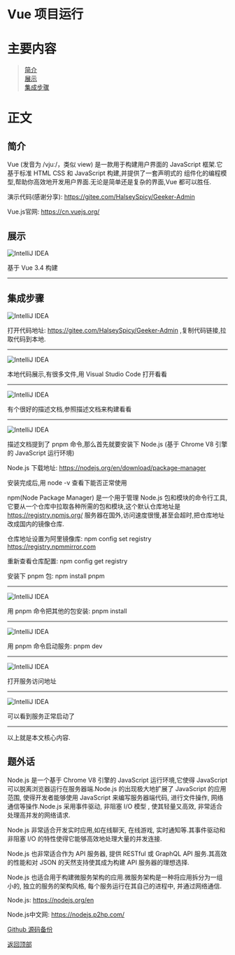 # Vue 项目运行

# 主要内容

> [简介](#简介)  
> [展示](#展示)  
> [集成步骤](#集成步骤)

# 正文

## 简介

Vue (发音为 /vjuː/，类似 view) 是一款用于构建用户界面的 JavaScript 框架.它基于标准 HTML CSS 和 JavaScript 构建,并提供了一套声明式的 
组件化的编程模型,帮助你高效地开发用户界面.无论是简单还是复杂的界面,Vue 都可以胜任.

演示代码(感谢分享): https://gitee.com/HalseySpicy/Geeker-Admin

Vue.js官网: https://cn.vuejs.org/

## 展示

![IntelliJ IDEA](./images/0012_js_vue/008.png)

基于 Vue 3.4 构建

----

## 集成步骤

![IntelliJ IDEA](./images/0012_js_vue/001.png)

打开代码地址: https://gitee.com/HalseySpicy/Geeker-Admin ,复制代码链接,拉取代码到本地.

----

![IntelliJ IDEA](./images/0012_js_vue/002.png)

本地代码展示,有很多文件,用 Visual Studio Code 打开看看

----

![IntelliJ IDEA](./images/0012_js_vue/003.png)

有个很好的描述文档,参照描述文档来构建看看

----

![IntelliJ IDEA](./images/0012_js_vue/004.png)

描述文档提到了 pnpm 命令,那么首先就要安装下 Node.js (基于 Chrome V8 引擎的 JavaScript 运行环境)

Node.js 下载地址: https://nodejs.org/en/download/package-manager

安装完成后,用 node -v 查看下能否正常使用

npm(Node Package Manager) 是一个用于管理 Node.js 包和模块的命令行工具,它要从一个仓库中拉取各种所需的包和模块,这个默认仓库地址是
https://registry.npmjs.org/ 服务器在国外,访问速度很慢,甚至会超时,把仓库地址改成国内的镜像仓库.

仓库地址设置为阿里镜像库: npm config set registry https://registry.npmmirror.com

重新查看仓库配置: npm config get registry

安装下 pnpm 包: npm install pnpm

----

![IntelliJ IDEA](./images/0012_js_vue/005.png)

用 pnpm 命令把其他的包安装: pnpm install

----

![IntelliJ IDEA](./images/0012_js_vue/006.png)

用 pnpm 命令启动服务: pnpm dev

----

![IntelliJ IDEA](./images/0012_js_vue/007.png)

打开服务访问地址

----

![IntelliJ IDEA](./images/0012_js_vue/008.png)

可以看到服务正常启动了

----

以上就是本文核心内容.

## 题外话

Node.js 是一个基于 Chrome V8 引擎的 JavaScript 运行环境,它使得 JavaScript 可以脱离浏览器运行在服务器端.Node.js 的出现极大地扩展了 
JavaScript 的应用范围, 使得开发者能够使用 JavaScript 来编写服务器端代码, 进行文件操作, 网络通信等操作.Node.js 采用事件驱动, 非阻塞 I/O 模型
, 使其轻量又高效, 非常适合处理高并发的网络请求.

Node.js 非常适合开发实时应用,如在线聊天, 在线游戏, 实时通知等.其事件驱动和非阻塞 I/O 的特性使得它能够高效地处理大量的并发连接.

Node.js 也非常适合作为 API 服务器, 提供 RESTful 或 GraphQL API 服务.其高效的性能和对 JSON 的天然支持使其成为构建 API 服务器的理想选择.

Node.js 也适合用于构建微服务架构的应用.微服务架构是一种将应用拆分为一组小的, 独立的服务的架构风格, 每个服务运行在其自己的进程中, 并通过网络通信.

Node.js: https://nodejs.org/en

Node.js中文网: https://nodejs.p2hp.com/

[Github 源码备份](https://github.com/Awaion/tools/tree/master/demo012/Geeker-Admin)

[返回顶部](#主要内容)

